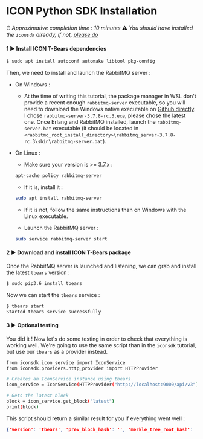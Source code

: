 # ICON Python SDK Installation

⏰ *Approximative completion time : 10 minutes*
⚠ *You should have installed the `iconsdk` already, if not, [please do](iconsdk.md)*

#### 1 ▶ Install ICON T-Bears dependencies

```bash
$ sudo apt install autoconf automake libtool pkg-config
```

Then, we need to install and launch the RabbitMQ server :

 - On Windows :
    - At the time of writing this tutorial, the package manager in WSL don't provide a recent enough `rabbitmq-server` executable, so you will need to download the Windows native executable on [Github directly](https://github.com/rabbitmq/rabbitmq-server/releases). I chose `rabbitmq-server-3.7.8-rc.3.exe`, please chose the latest one. Once Erlang and RabbitMQ installed, launch the `rabbitmq-server.bat` executable (it should be located in `<rabbitmq_root_install_directory>\rabbitmq_server-3.7.8-rc.3\sbin\rabbitmq-server.bat`).

 - On Linux : 
    - Make sure your version is >= 3.7.x :
    ```bash
    apt-cache policy rabbitmq-server
    ```

    - If it is, install it : 
    ```bash
    sudo apt install rabbitmq-server
    ```

    - If it is not, follow the same instructions than on Windows with the Linux executable.

    - Launch the RabbitMQ server :
    ```bash
    sudo service rabbitmq-server start
    ```


#### 2 ▶ Download and install ICON T-Bears package

Once the RabbitMQ server is launched and listening, we can grab and install the latest `tbears` version :

```bash
$ sudo pip3.6 install tbears
```

Now we can start the `tbears` service :

```bash
$ tbears start
Started tbears service successfully
```

#### 3 ▶ Optional testing

You did it ! Now let's do some testing in order to check that everything is working well.
We're going to use the same script than in the `iconsdk` tutorial, but use our `tbears` as a provider instead.

```bash
from iconsdk.icon_service import IconService
from iconsdk.providers.http_provider import HTTPProvider

# Creates an IconService instance using tbears
icon_service = IconService(HTTPProvider("http://localhost:9000/api/v3"))

# Gets the latest block
block = icon_service.get_block("latest")
print(block)
```

This script should return a similar result for you if everything went well :
```json
{'version': 'tbears', 'prev_block_hash': '', 'merkle_tree_root_hash': 'tbears_block_manager_does_not_support_block_merkle_tree', 'time_stamp': 1536517839613220, 'confirmed_transaction_list': [{'nid': '0x3', 'accounts': [{'name': 'genesis', 'address': 'hx0000000000000000000000000000000000000000', 'balance': '0x2961fff8ca4a62327800000'}, {'name': 'fee_treasury', 'address': 'hx1000000000000000000000000000000000000000', 'balance': '0x0'}, {'name': 'test1', 'address': 'hxe7af5fcfd8dfc67530a01a0e403882687528dfcb', 'balance': '0x2961fff8ca4a62327800000'}]}], 'block_hash': '66ec73e1f7031b05506f56d35cb19dd1c17a0f09a921e223acb787ec9bac0d84', 'height': 0, 'peer_id': '', 'signature': ''}
```


